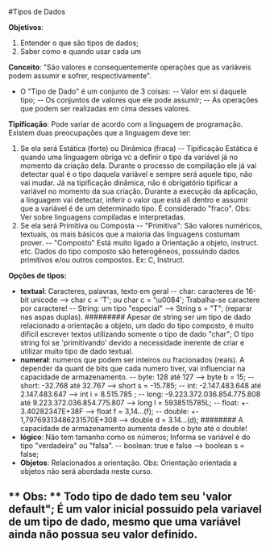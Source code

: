 #Tipos de Dados

**Objetivos**:
1. Entender o que são tipos de dados;
2. Saber como e quando usar cada um

**Conceito**: "São valores e consequentemente operações que as variáveis podem assumir e sofrer, respectivamente". 
- O "Tipo de Dado" é um conjunto de 3 coisas: 
-- Valor em si daquele tipo;
-- Os conjuntos de valores que ele pode assumir;
-- As operações que podem ser realizadas em cima desses valores. 

**Tipificação**: Pode variar de acordo com a linguagem de programação. Existem duas preocupações que a linguagem deve ter: 
1. Se ela será Estática (forte) ou Dinâmica (fraca)
-- Tipificação Estática é quando uma linguagem obriga vc a definir o tipo da variável já no momento da criação dela. Durante o processo de compilação ele já vai detectar qual é o tipo daquela variável e sempre será aquele tipo, não vai mudar.  Já na tipificação dinâmica, não é obrigatório tipificar a variável no momento da sua criação. Durante a execução da aplicação, a linguagem vai detectar, inferir o valor que está ali dentro e assumir que a variável é de um determinado tipo. É considerado "fraco". Obs: Ver sobre linguagens compiladas e interpretadas. 
2. Se ela será Primitiva ou Composta
-- "Primitiva": São valores numéricos, textuais, os mais básicos que a maioria das linguagens costumam prover. 
-- "Composto" Está muito ligado a Orientação a objeto, instruct. etc. Dados do tipo composto são heterogêneos, possuindo dados primitivos e/ou outros compostos. Ex: C, Instruct. 

**Opções de tipos:**
- **textual**: Caracteres, palavras, texto em geral
-- char: caracteres de 16-bit unicode --> char c = 'T'; *ou* char c = '\u0084'; Trabalha-se caractere por caractere! 
-- String: um tipo "especial" --> String s = "T"; (reparar nas aspas duplas). 
######### Apesar de string ser um tipo de dado relacionado a orientação a objeto, um dado do tipo composto, é muito dificil escrever textos utilizando somente o tipo de dado "char"; O tipo string foi se 'primitivando' devido a necessidade inerente de criar e utilizar muito tipo de dado textual. 
- **numeral**: numeros que podem ser inteiros ou fracionados (reais). A depender da quant de bits que cada numero tiver, vai influenciar na capacidade de armazenamento.
-- byte: 128 até 127 --> byte b = 15;
-- short: -32.768 até 32.767 --> short s = -15.785;
-- int: -2.147.483.648 até 2.147.483.647 --> int i = 8.515.785 ; 
-- long: -9.223.372.036.854.775.808 até 9.223.372.036.854.775.807 --> long l = 5938515785L;
-- float: +- 3.40282347E+38F  --> float f = 3,14...(f);
-- double: +- 1,79769313486231570E+308 --> double d = 3.14...(d);
######## A capacidade de armazenamento aumenta desde o byte até o double!
- **lógico**: Não tem tamanho como os números; Informa se variável é do tipo "verdadeira" ou "falsa".
-- boolean: true e false --> boolean s = false;
- **Objetos**: Relacionados a orientação. Obs: Orientação orientada a objetos não será abordada neste curso. 

** Obs: ** Todo tipo de dado tem seu 'valor default"; É um valor inicial possuido pela variavel de um tipo de dado,  mesmo que uma variável ainda não possua seu valor definido. 
- 